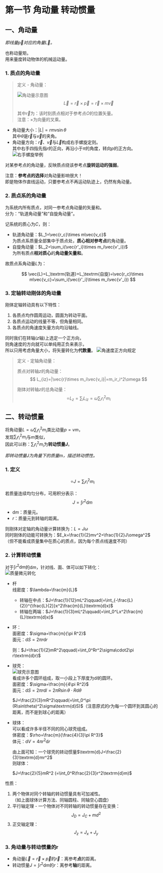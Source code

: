 # 第一节 角动量 转动惯量

## 一、角动量

*即线量$\vec{p}$对应的角量$\vec{L}$。*

也称动量矩。  
用来量度转动物体的机械运动量。

### 1. 质点的角动量

> 定义 - 角动量：
>
> ![角动量示意图](images/5.1-Angular_Momentum-1--03-21_11-52-43.png)
> $$
> \vec{L}=\vec{r}\times\vec{p}=\vec{r}\times m\vec{v}
> $$
>
> 其中$\vec{r}$为：该时刻质点相对于参考点$O$的位置矢量。  
> 注意：$\times$为向量的叉乘。

* 角动量大小：$|L|=rmv\sin\theta$  
  其中$\theta$是$\vec{r}$与$\vec{v}$的夹角。
* 角动量方向：$\vec{r}$、$\vec{v}$与$\vec{L}$构成右手螺旋定则。  
  其中右手四指先指$r$的正向，再沿小于$\pi$的角度，转向$p$的正方向。
  ![右手螺旋举例](images/5.1-Angular_Momentum-1--03-21_11-57-13.png)

对某参考点的角动量，反映质点绕该参考点**旋转运动的强弱**。

注意：**参考点的选择**对角动量影响很大！  
即是物体作直线运动，只要参考点不再运动轨迹上，仍然有角动量。

### 2. 质点系的角动量

为系统内所有质点，对同一参考点角动量的矢量和。  
分为：“轨道角动量”和“自旋角动量”。

记系统的质心为$C$，则：

* 轨道角动量：$L_1=\vec{r_c}\times m\vec{v_c}$  
  为质点系质量全部集中于质点处，**质心相对参考点**的角动量。
* 自旋角动量：$L_2=\sum_i(\vec{r'_i}\times m_i\vec{v'_i})$  
  为所有质点**相对质心**的**角动量矢量和**。

故质点系角动量$L$为：

$$
\vec{L}=L_\textrm{轨道}+L_\textrm{自旋}=\vec{r_c}\times m\vec{v_c}+\sum_i(\vec{r'_i}\times m_i\vec{v'_i})
$$

### 3. 定轴转动刚体的角动量

刚体定轴转动具有以下特性：

1. 各质点均作圆周运动，圆面为转动平面。
2. 各质点运动的线量不等，但角量相同。
3. 各质点的角速度矢量方向均沿轴线。

同时我们在转轴($z$轴)上选定一个正方向，  
则角速度的方向就可以单纯用正负来表示，  
所以只用考虑角量大小，将矢量转化为**代数量**。
![角速度正方向规定](images/5.1-Angular_Momentum-1--03-21_12-15-35.png)

> 定义 - 定轴角动量：
>
> 质点对转轴$z$的角动量：
> $$
> L_{iz}=|\vec{r}\times m_i\vec{v_i}|=m_ir_i^2\omega
> $$
>
> 刚体对转轴$z$的总角动量：
> $$
> ⭐L_z=\sum_iL_{iz}=\omega\sum_ir_i^2m_i
> $$

## 二、转动惯量

将角动量$L=\omega\sum_ir_i^2m_i$类比动量$p=vm$，  
发现$\sum_ir_i^2m_i$与$m$类似，  
因此可以称：$\sum_ir_i^2m_i$为**转动惯量$J$**。

*即转动惯量$J$为角量下的质量$m$，描述转动惯性。*

### 1. 定义

$$
⭐J=\sum_i r_i^2m_i
$$

若质量连续均匀分布，可用积分表示：
$$
J=\int r^2\textrm{d}m
$$

* $\textrm{d}m$：质量元。
* $r$：质量元到转轴的距离。

则刚体对定轴的角动量计算转换为：$L=J\omega$  
同时刚体的动能可转换为：$E_k=\frac{1}{2}mv^2=\frac{1}{2}J\omega^2$  
（但不能看成质量集中在质心的质点，因为每个质点线速度不同）

### 2. 计算转动惯量

对于$\int r^2\textrm{d}m$的$\textrm{d}m$，针对线、面、体可以如下转化：  
![质量微元转化](images/5.1-Angular_Momentum-1--03-21_12-27-04.png)  

* 杆  
  线密度：$\lambda=\frac{m}{L}$
  * 转轴在中点：$J=\frac{1}{12}mL^2\qquad(=\int_{-\frac{L}{2}}^{\frac{L}{2}}x^2\frac{m}{L}\textrm{d}x)$
  * 转轴在两端：$J=\frac{1}{3}mL^2\qquad(=\int_0^Lx^2\frac{m}{L}\textrm{d}x)$
* 环：  
  面密度：$\sigma=\frac{m}{\pi R^2}$  
  面元：$\textrm{d}S=2\pi r\textrm{d}r$  

  则：$J=\frac{1}{2}mR^2\qquad(=\int_0^Rr^2\sigma\cdot2\pi r\textrm{d}r)$
* 球壳：  
  ![球壳示意图](images/5.1-Angular_Momentum-1--03-21_12-46-33.png)  
  看成许多个圆环组成，取一小段上下厚度为$\textrm{d}l$的圆环。  
  面密度：$\sigma=\frac{m}{4\pi R^2}$  
  面元：$\textrm{d}S=2\pi r\textrm{d}l=2\pi R\sin\theta\cdot R\textrm{d}\theta$

  $J=\frac{2}{3}mR^2\qquad(=\int_0^\pi (R\sin\theta)^2\sigma\textrm{d}S)$（注意原式的$r$为每一个圆环到其圆心的距离，而不是到球心的距离）
* 球体：  
  可以看成许多半径不同的同心球壳组成。  
  体密度：$\rho=\frac{m}{\frac{4}{3}\pi R^3}$  
  体元：$\textrm{d}V=4\pi r^2\textrm{d}r$

  由上面可知：一个球壳的转动惯量$\textrm{d}J=\frac{2}{3}\textrm{d}mr^2$  
  则球体：  

  $J=\frac{2}{5}mR^2 (=\int_0^R\frac{2}{3}r^2\textrm{d}m)$

性质：

1. 两个物体对同个转轴的转动惯量具有可加减性。  
  （如上面球体计算方法、同轴圆柱、同轴空心圆盘）
2. 平行轴定理 - 一个物体对不同转轴的转动惯量存在变换：
   $$
   J_D=J_C+md^2
   $$
3. 正交轴定理：
   $$
   J_z=J_x+J_y
   $$

### 3. 角动量与转动惯量的r

* 角动量$\vec{L}=\vec{r}\times\vec{p}$的$\vec{r}$：离参考**点**的距离。
* 转动惯量$J=\int r^2\textrm{d}m$的$r$：离参考**轴**的距离。
